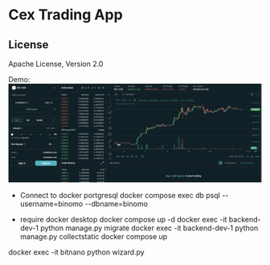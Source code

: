 # Cex Trading App

## License
Apache License, Version 2.0

Demo: 
<img src="./main.png" alt="Cex Trading App" />

* Connect to docker portgresql
docker compose exec db psql --username=binomo --dbname=binomo

* require docker desktop
docker compose up -d
docker exec -it backend-dev-1 python manage.py migrate
docker exec -it backend-dev-1 python manage.py collectstatic
docker compose up 

docker exec -it bitnano python wizard.py
